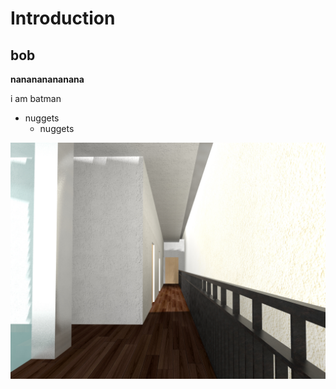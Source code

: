 # Introduction

## bob 

**nanananananana**

i am batman

* nuggets
  * nuggets

![text label](./imgs/level3.jpg)



